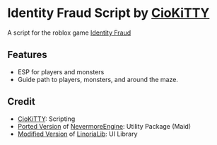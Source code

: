 # Identity Fraud Script by [CioKiTTY](https://github.com/CioKiTTY)

A script for the roblox game [Identity Fraud](https://www.roblox.com/games/338521019)

## Features

- ESP for players and monsters
- Guide path to players, monsters, and around the maze.

## Credit

- [CioKiTTY](https://github.com/CioKiTTY): Scripting
- [Ported Version](https://github.com/CioKiTTY/NevermoreModules) of [NevermoreEngine](https://github.com/Quenty/NevermoreEngine): Utility Package (Maid)
- [Modified Version](https://github.com/CioKiTTY/LinoriaLib) of [LinoriaLib](https://github.com/violin-suzutsuki/LinoriaLib): UI Library
